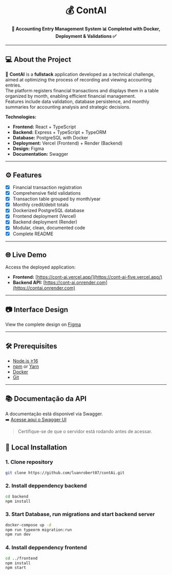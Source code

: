 <h1 align="center">
    💰 ContAI
</h1>

<h4 align="center"> 
	🚀 Accounting Entry Management System 📊 Completed with Docker, Deployment & Validations ✅
</h4>

---

## 💻 About the Project

📘 **ContAI** is a **fullstack** application developed as a technical challenge, aimed at optimizing the process of recording and viewing accounting entries.  
The platform registers financial transactions and displays them in a table organized by month, enabling efficient financial management.  
Features include data validation, database persistence, and monthly summaries for accounting analysis and strategic decisions.

**Technologies:**
- **Frontend:** React + TypeScript
- **Backend:** Express + TypeScript + TypeORM
- **Database:** PostgreSQL with Docker
- **Deployment:** Vercel (Frontend) + Render (Backend)
- **Design:** Figma
- **Documentation:** Swagger

---

## ⚙️ Features

- [x] Financial transaction registration
- [x] Comprehensive field validations
- [x] Transaction table grouped by month/year
- [x] Monthly credit/debit totals
- [x] Dockerized PostgreSQL database
- [x] Frontend deployment (Vercel)
- [x] Backend deployment (Render)
- [x] Modular, clean, documented code
- [x] Complete README

---

## 🌐 Live Demo

Access the deployed application:
- **Frontend:** [https://cont-ai.vercel.app/](https://cont-ai-five.vercel.app/)
- **Backend API:** [https://cont-ai.onrender.com](https://contai.onrender.com)

---

## 📷 Interface Design
View the complete design on [Figma](https://www.figma.com/design/bC3YtUpQGiN1Jh3P1PeDq5/contaAi?node-id=1-669&t=4sDoM81IHIUYuSgX-0)

---

## 🛠 Prerequisites

- [Node.js ≥16](https://nodejs.org/)
- [npm](https://docs.npmjs.com/downloading-and-installing-node-js-and-npm) or [Yarn](https://yarnpkg.com/getting-started/install)
- [Docker](https://docs.docker.com/get-docker/)
- [Git](https://git-scm.com/downloads)

---

## 📚 Documentação da API

A documentação está disponível via Swagger.  
➡️ [Acesse aqui o Swagger UI](http://localhost:3000/api-docs)

> Certifique-se de que o servidor está rodando antes de acessar.


## 🚀 Local Installation

### 1. Clone repository
```bash
git clone https://github.com/luanrobert07/contAi.git
```

### 2. Install deppendency backend
```bash
cd backend
npm install
```

### 3. Start Database, run migrations and start backend server
```bash
docker-compose up -d
npm run typeorm migration:run
npm run dev
```

### 4. Install deppendency frontend
```bash
cd ../frontend
npm install
npm start 
```
